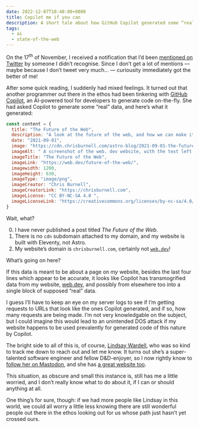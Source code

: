 ```yaml
---
date: 2022-12-07T10:40:00+0000
title: Copilot me if you can
description: A short tale about how GitHub Copilot generated some “real” data about my website.
tags:
  - ai
  - state-of-the-web
---
```


On <time datetime="">the 17<sup>th</sup> of November</time>, I received a notification that I’d been [mentioned on Twitter](https://twitter.com/lindsaykwardell/status/1593358142376931328) by someone I didn’t recognise. Since I don’t get a lot of mentions — maybe because I don’t tweet very much… — curiousity immediately got the better of me!

After some quick reading, I suddenly had mixed feelings. It turned out that another programmer out there in the ethos had been tinkering with [GitHub Copilot](https://github.com/features/copilot/), an AI-powered tool for developers to generate code on-the-fly. She had asked Copilot to generate some <q>real</q> data, and here’s what it generated:

```javascript
const content = {
  title: "The Future of the Web",
  description: "A look at the future of the web, and how we can make it better.",
  date: "2021-09-01",
  image: "https://cdn.chrisburnell.com/astro-blog/2021-09-01-the-future-of-the-web/og-image.png",
  imageAlt: " A screenshot of the web. dev website, with the text left corner.",
  imageTitle: "The Future of the Web",
  imageLink: "https://web.dev/future-of-the-web/",
  imagewidth: 1200,
  imageHeight: 630,
  imageType: "image/png",
  imageCreator: "Chris Burnell",
  imageCreatorLink: "https://chrisburnell.com",
  imageLicense: "CC BY-NC-SA 4.0 ",
  imageLicenseLink: "https://creativecommons.org/licenses/by-nc-sa/4.0/",
}
```

Wait, what?

0. I have never published a post titled *The Future of the Web*.
0. There is no `cdn` subdomain attached to my domain, and my website is built with Eleventy, not Astro.
0. My website’s domain is `chrisburnell.com`, certainly not [`web.dev`](https://web.dev)!

What’s going on here?

If this data is meant to be about a page on *my* website, besides the last four lines which appear to be accurate, it looks like Copilot has transmogrified data from my website, [web.dev](https://web.dev), and possibly from elsewhere too into a single block of supposed <q>real</q> data.

I guess I’ll have to keep an eye on my server logs to see if I’m getting requests to URLs that look like the ones Copilot generated, and if so, how many requests are being made. I’m not very knowledgable on the subject, but I could imagine this would lead to an unintended DOS attack if my website happens to be used prevalently for generated code of this nature by Copilot.

The bright side to all of this is, of course, [Lindsay Wardell](https://www.lindsaykwardell.com/), who was so kind to track me down to reach out and let me know. It turns out she’s a super-talented software engineer and fellow D&D-enjoyer, so I now rightly know to [follow her on Mastodon](https://mastodon.social/@lindsaykwardell), and she has [a great website too](https://www.lindsaykwardell.com).

This situation, as obscure and small this instance is, still has me a little worried, and I don’t really know what to do about it, if I can or should anything at all.

One thing’s for sure, though: if we had more people like Lindsay in this world, we could all worry a little less knowing there are still wonderful people out there in the ethos looking out for us whose path just hasn’t yet crossed ours.
